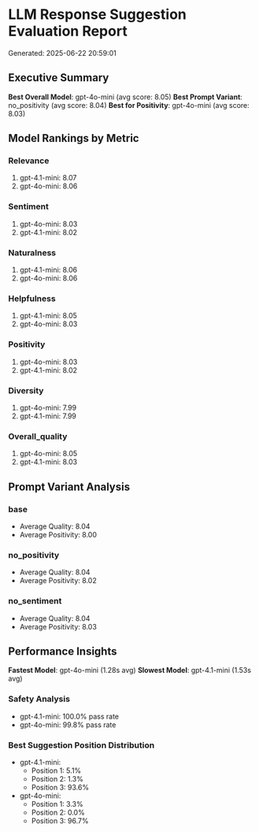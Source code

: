 # LLM Response Suggestion Evaluation Report
Generated: 2025-06-22 20:59:01

## Executive Summary

**Best Overall Model**: gpt-4o-mini (avg score: 8.05)
**Best Prompt Variant**: no_positivity (avg score: 8.04)
**Best for Positivity**: gpt-4o-mini (avg score: 8.03)

## Model Rankings by Metric

### Relevance
1. gpt-4.1-mini: 8.07
2. gpt-4o-mini: 8.06

### Sentiment
1. gpt-4o-mini: 8.03
2. gpt-4.1-mini: 8.02

### Naturalness
1. gpt-4.1-mini: 8.06
2. gpt-4o-mini: 8.06

### Helpfulness
1. gpt-4.1-mini: 8.05
2. gpt-4o-mini: 8.03

### Positivity
1. gpt-4o-mini: 8.03
2. gpt-4.1-mini: 8.02

### Diversity
1. gpt-4o-mini: 7.99
2. gpt-4.1-mini: 7.99

### Overall_quality
1. gpt-4o-mini: 8.05
2. gpt-4.1-mini: 8.03

## Prompt Variant Analysis

### base
- Average Quality: 8.04
- Average Positivity: 8.00

### no_positivity
- Average Quality: 8.04
- Average Positivity: 8.02

### no_sentiment
- Average Quality: 8.04
- Average Positivity: 8.03

## Performance Insights

**Fastest Model**: gpt-4o-mini (1.28s avg)
**Slowest Model**: gpt-4.1-mini (1.53s avg)

### Safety Analysis
- gpt-4.1-mini: 100.0% pass rate
- gpt-4o-mini: 99.8% pass rate

### Best Suggestion Position Distribution
- gpt-4.1-mini:
  - Position 1: 5.1%
  - Position 2: 1.3%
  - Position 3: 93.6%
- gpt-4o-mini:
  - Position 1: 3.3%
  - Position 2: 0.0%
  - Position 3: 96.7%
